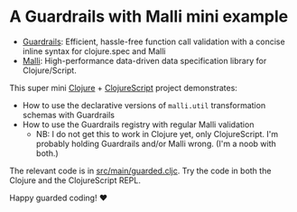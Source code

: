 # A Guardrails with Malli mini example

* [Guardrails](https://github.com/fulcrologic/guardrails): Efficient, hassle-free function call validation with a concise inline syntax for clojure.spec and Malli
* [Malli](https://github.com/metosin/malli): High-performance data-driven data specification library for Clojure/Script.

This super mini [Clojure](https://clojure.org) + [ClojureScript](https://clojurescript.org) project demonstrates:
* How to use the declarative versions of `malli.util` transformation schemas with Guardrails
* How to use the Guardrails registry with regular Malli validation
  * NB: I do not get this to work in Clojure yet, only ClojureScript. I'm probably holding Guardrails and/or Malli wrong. (I'm a noob with both.)

The relevant code is in [src/main/guarded.cljc](src/main/guarded.cljc). Try the code in both the Clojure and the ClojureScript REPL.

Happy guarded coding! ❤️